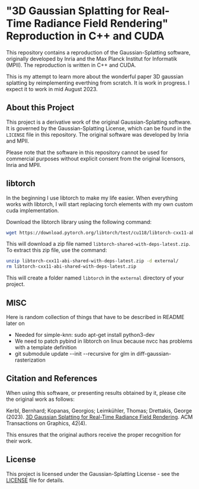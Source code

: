 # "3D Gaussian Splatting for Real-Time Radiance Field Rendering" Reproduction in C++ and CUDA
This repository contains a reproduction of the Gaussian-Splatting software, originally developed by Inria and the Max Planck Institut for Informatik (MPII). The reproduction is written in C++ and CUDA.

This is my attempt to learn more about the wonderful paper 3D gaussian splatting by reimplementing everthing from scratch. 
It is work in progress. I expect it to work in mid August 2023.
## About this Project

This project is a derivative work of the original Gaussian-Splatting software. It is governed by the Gaussian-Splatting License, which can be found in the `LICENSE` file in this repository. The original software was developed by Inria and MPII.

Please note that the software in this repository cannot be used for commercial purposes without explicit consent from the original licensors, Inria and MPII.

## libtorch
In the beginning I use libtorch to make my life easier. When everything works with libtorch, I will start replacing 
torch elements with my own custom cuda implementation.


Download the libtorch library using the following command:

```bash
wget https://download.pytorch.org/libtorch/test/cu118/libtorch-cxx11-abi-shared-with-deps-latest.zip  
```

This will download a zip file named `libtorch-shared-with-deps-latest.zip`. To extract this zip file, use the command:

```bash
unzip libtorch-cxx11-abi-shared-with-deps-latest.zip -d external/
rm libtorch-cxx11-abi-shared-with-deps-latest.zip
```
This will create a folder named `libtorch` in the `external` directory of your project.

## MISC
Here is random collection of things that have to be described in README later on
- Needed for simple-knn: sudo apt-get install python3-dev 
- We need to patch pybind in libtorch on linux because nvcc has problems with a template definition
- git submodule update --init --recursive for glm in diff-gaussian-rasterization 

## Citation and References

When using this software, or presenting results obtained by it, please cite the original work as follows:

Kerbl, Bernhard; Kopanas, Georgios; Leimkühler, Thomas; Drettakis, George (2023). [3D Gaussian Splatting for Real-Time Radiance Field Rendering](https://repo-sam.inria.fr/fungraph/3d-gaussian-splatting/). ACM Transactions on Graphics, 42(4).

This ensures that the original authors receive the proper recognition for their work.

## License

This project is licensed under the Gaussian-Splatting License - see the [LICENSE](LICENSE) file for details.

